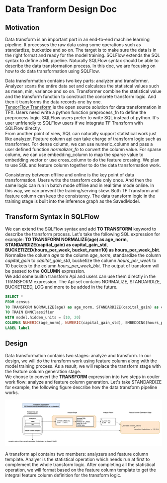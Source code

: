 # Data Tranform Design Doc

## Motivation

Data transform is an important part in an end-to-end machine learning pipeline. It processes the raw data using some operations such as standardize, bucketize and so on. The target is to make sure the data is in the right format and ready for the model training. SQLFlow extends the SQL syntax to define a ML pipeline. Naturally SQLFlow syntax should be able to describe the data transformation process. In this doc, we are focusing on how to do data transformation using SQLFlow.  

Data transformation contains two key parts: analyzer and transformer. Analyzer scans the entire data set and calculates the statistcal values such as mean, min, variance and so on. Transformer combine the statistical value and the transform function to construct the concrete transform logic. And then it transforms the data records one by one.  
[TensorFlow Transform](https://www.tensorflow.org/tfx/transform/get_started) is the open source solution for data transformation in TFX. Users need write a python function preprocess_fn to define the preprocess logic. SQLFlow users prefer to write SQL instead of python. It's user unfriendly to SQLFlow users if we integrate TF Transform with SQLFlow directly.  
From another point of view, SQL can naturally support statistical work just like analyzer. Feature column api can take charge of transform logic such as transformer. For dense column, we can use numeric_column and pass a user defined function *normalizer_fn* to convert the column value. For sparse column, we can use embedding_column to map the sparse value to embedding vector or use cross_column to do the feature crossing. We plan to use SQL and feature column together to do the data transformation work.  

Consistency between offline and online is the key point of data transformation. Users write the transform code only once. And then the same logic can run in batch mode offline and in real time mode online. In this way, we can prevent the training/serving skew. Both TF Transform and feature column can keep the consistency. The data transform logic in the training stage is built into the inference graph as the SavedModel.  

## Transform Syntax in SQLFlow

We can extend the SQLFlow syntax and add **TO TRANSFORM** keyword to describe the transform process. Let's take the following SQL expression for example: **TO TRANSFORM NORMALIZE(age) as age_norm, STANDARDIZE(capital_gain) as capital_gain_std, BUCKETIZED(hours_per_week, bucket_num=10) as hours_per_week_bkt**. Normalize the column *age* to the column *age_norm*, standardize the column *capital_gain* to *capital_gain_std*, bucketize the column *hours_per_week* to 10 buckets to the column *hours_per_week_bkt*. The output of transform will be passed to the **COLUMN** expression.  
We add some builtin transform Api and users can use them directly in the TRANSFORM expression. The Api set contains NORMALIZE, STANDARDIZE, BUCKETIZED, LOG and more to be added in the future.  

```SQL
SELECT *
FROM census
TO TRANSFORM NORMALIZE(age) as age_norm, STANDARDIZE(capital_gain) as capital_gain_std, BUCKETIZED(hours_per_week, bucket_num=10) as hours_per_week_bkt
TO TRAIN DNNClassifier
WITH model.hidden_units = [10, 20]
COLUMNS NUMERIC(age_norm), NUMERIC(capital_gain_std), EMBEDDING(hours_per_week_bkt, dim=128)
LABEL label
```

## Design

Data transformation contains two stages: analyze and transform. In our design, we will do the transform work using feature column along with the model training process. As a result, we will replace the transform stage with the feature column generation stage.  
We choose to convert the **TRANSFORM** expression into two steps in couler work flow: analyze and feature column generation. Let's take STANDARDIZE for example, the following figure describe how the data transform pipeline works.  

![transform_steps](../images/transform_steps.png)

A transform api contains two members: analyzers and feature column template. Analyer is the statistical operation which needs run at first to complement the whole transform logic. After completing all the statistical operation, we will format based on the feature column template to get the integral feature column definition for the transform logic.  

